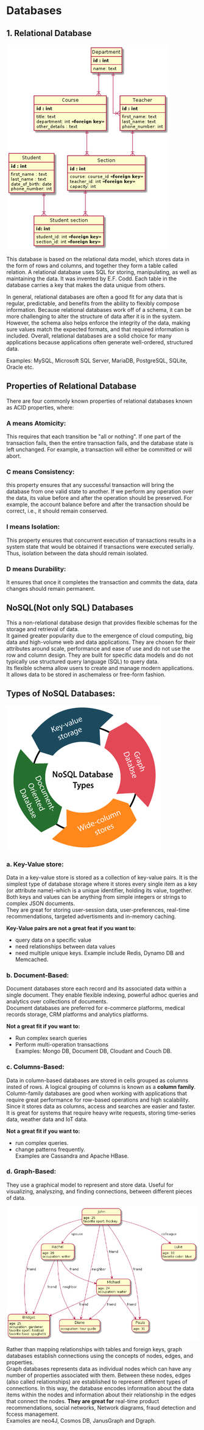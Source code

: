 # Databases
## 1. Relational Database

![Relational Database](relational.png)

This database is based on the relational data model, which stores data in the form of rows and columns, and together they form a table called relation. A relational database uses SQL for storing, manipulating, as well as maintaining the data. It was invented by E.F. Codd. Each table in the database carries a key that makes the data unique from others. 

In general, relational databases are often a good fit for any data that is regular, predictable, and benefits from the ability to flexibly compose information. Because relational databases work off of a schema, it can be more challenging to alter the structure of data after it is in the system. However, the schema also helps enforce the integrity of the data, making sure values match the expected formats, and that required information is included. Overall, relational databases are a solid choice for many applications because applications often generate well-ordered, structured data.

Examples: MySQL, Microsoft SQL Server, MariaDB, PostgreSQL, SQLite, Oracle etc.

## Properties of Relational Database
There are four commonly known properties of relational databases known as ACID properties, where:

### A means Atomicity: 
This requires that each transition be "all or nothing". If one part of the transaction fails, then the entire transaction fails, and the database state is left unchanged. For example, a transaction will either be committed or will abort.
### C means Consistency:
this property ensures that any successful transaction will bring the database from one valid state to another. If we perform any operation over the data, its value before and after the operation should be preserved. For example, the account balance before and after the transaction should be correct, i.e., it should remain conserved.

### I means Isolation: 
This property ensures that concurrent execution of transactions results in a system state that would be obtained if transactions were executed serially.
Thus, isolation between the data should remain isolated.

### D means Durability: 
It ensures that once it completes the transaction and commits the data, data changes should remain permanent.

## NoSQL(Not only SQL) Databases 
This a non-relational database design that provides flexible schemas for the storage and retrieval of data. <br>
It gained greater popularity due to the emergence of cloud computing, big data and high-volume web and data applications. They are chosen for their attributes around scale, performance and ease of use and do not use the row and column design. They are built for specific data models and do not typically use structured query language (SQL) to query data. <br>
Its flexible schema allow users to create and manage modern applications. It allows data to be stored in aschemaless or free-form fashion.
<br>

## Types of NoSQL Databases:

![NoSQL](nosql.png)
### a. Key-Value store:
Data in a key-value store is stored as a collection of key-value pairs.
It is the simplest type of database storage where it stores every single item as a key (or attribute name)-which is a unique identifier, holding its value, together. Both keys and values can be anything from simple integers or strings to complex JSON documents. <br>
They are great for storing user-session data, user-preferences, real-time recommendations, targeted advertisments and in-memory caching. 

**Key-Value pairs are not a great feat if you want to:** 
- query data on a specific value
-  need relationships between data values
- need multiple unique keys.
Example include Redis, Dynamo DB and Memcached.

### b. Document-Based: 
Document databases store each record and its associated data within a single document. They enable flexible indexing, powerful adhoc queries and analytics over collections of documents. <br>
Document databases are preferred for e-commerce platforms, medical records storage, CRM platforms and analytics platforms.

**Not a great fit if you want to:**
- Run complex search queries
- Perform multi-operation transactions <br>
Examples: Mongo DB, Document DB, Cloudant and Couch DB.

### c. Columns-Based:
Data in column-based databases are stored in cells grouped as columns insted of rows. A logical grouping of columns is known as a **column family**. <br>
Column-family databases are good when working with applications that require great performance for row-based operations and high scalability. 
Since it stores data as columns, access and searches are easier and faster.
It is great for systems that require heavy write requests, storing time-series data, weather data and IoT data.

**Not a great fit if you want to:**
- run complex queries.
- change patterns frequently. <br>
Examples are Cassandra and Apache HBase.

### d. Graph-Based: 
They use a graphical  model to represent and store data. Useful for visualizing, analyszing, and finding connections, between different pieces of data.

![GraphQL](graph.png)

Rather than mapping relationships with tables and foreign keys, graph databases establish connections using the concepts of nodes, edges, and properties. <br>
Graph databases represents data as individual nodes which can have any number of properties associated with them. Between these nodes, edges (also called relationships) are established to represent different types of connections. In this way, the database encodes information about the data items within the nodes and information about their relationship in the edges that connect the nodes.
**They are great for** real-time product recommendations, social networks, Network diagrams, fraud detection and fccess management. <br>
Examoles are neo4J, Cosmos DB, JanusGraph and Dgraph.




